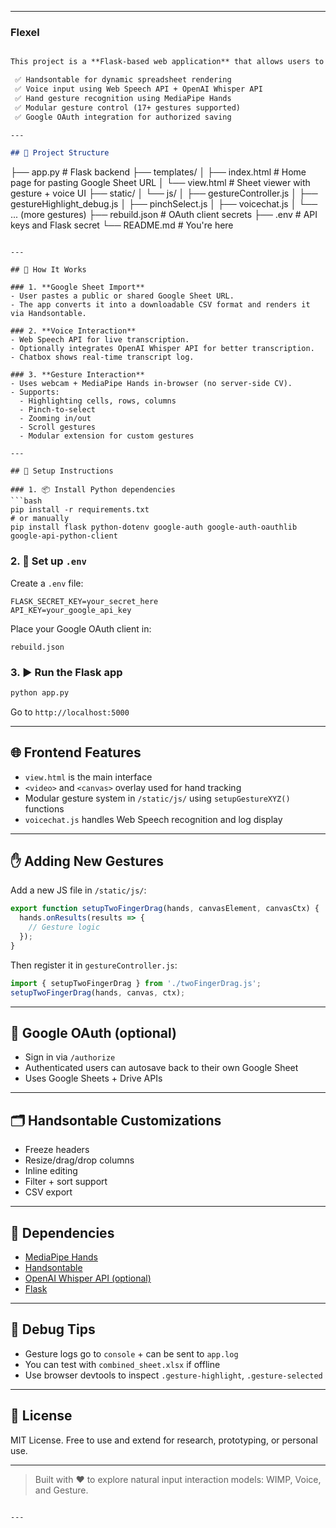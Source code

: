 

---

### Flexel

```markdown

This project is a **Flask-based web application** that allows users to view and interact with Google Sheets using traditional input, voice commands, and hand gestures (via webcam). It combines:

 ✅ Handsontable for dynamic spreadsheet rendering
 ✅ Voice input using Web Speech API + OpenAI Whisper API
 ✅ Hand gesture recognition using MediaPipe Hands
 ✅ Modular gesture control (17+ gestures supported)
 ✅ Google OAuth integration for authorized saving

---

## 📁 Project Structure

```


├── app.py                     # Flask backend
├── templates/
│   ├── index.html             # Home page for pasting Google Sheet URL
│   └── view\.html              # Sheet viewer with gesture + voice UI
├── static/
│   └── js/
│       ├── gestureController.js
│       ├── gestureHighlight\_debug.js
│       ├── pinchSelect.js
│       ├── voicechat.js
│       └── ... (more gestures)
├── rebuild.json               # OAuth client secrets
├── .env                       # API keys and Flask secret
└── README.md                  # You're here


````

---

## 🚀 How It Works

### 1. **Google Sheet Import**
- User pastes a public or shared Google Sheet URL.
- The app converts it into a downloadable CSV format and renders it via Handsontable.

### 2. **Voice Interaction**
- Web Speech API for live transcription.
- Optionally integrates OpenAI Whisper API for better transcription.
- Chatbox shows real-time transcript log.

### 3. **Gesture Interaction**
- Uses webcam + MediaPipe Hands in-browser (no server-side CV).
- Supports:
  - Highlighting cells, rows, columns
  - Pinch-to-select
  - Zooming in/out
  - Scroll gestures
  - Modular extension for custom gestures

---

## 🧠 Setup Instructions

### 1. 📦 Install Python dependencies
```bash
pip install -r requirements.txt
# or manually
pip install flask python-dotenv google-auth google-auth-oauthlib google-api-python-client
````

### 2. 🔐 Set up `.env`

Create a `.env` file:

```
FLASK_SECRET_KEY=your_secret_here
API_KEY=your_google_api_key
```

Place your Google OAuth client in:

```
rebuild.json
```

### 3. ▶️ Run the Flask app

```bash
python app.py
```

Go to `http://localhost:5000`

---

## 🌐 Frontend Features

* `view.html` is the main interface
* `<video>` and `<canvas>` overlay used for hand tracking
* Modular gesture system in `/static/js/` using `setupGestureXYZ()` functions
* `voicechat.js` handles Web Speech recognition and log display

---

## ✋ Adding New Gestures

Add a new JS file in `/static/js/`:

```js
export function setupTwoFingerDrag(hands, canvasElement, canvasCtx) {
  hands.onResults(results => {
    // Gesture logic
  });
}
```

Then register it in `gestureController.js`:

```js
import { setupTwoFingerDrag } from './twoFingerDrag.js';
setupTwoFingerDrag(hands, canvas, ctx);
```

---

## 🔐 Google OAuth (optional)

* Sign in via `/authorize`
* Authenticated users can autosave back to their own Google Sheet
* Uses Google Sheets + Drive APIs

---

## 🗂 Handsontable Customizations

* Freeze headers
* Resize/drag/drop columns
* Inline editing
* Filter + sort support
* CSV export

---

## 📸 Dependencies

* [MediaPipe Hands](https://google.github.io/mediapipe/)
* [Handsontable](https://handsontable.com/)
* [OpenAI Whisper API (optional)](https://platform.openai.com/docs/guides/speech-to-text)
* [Flask](https://flask.palletsprojects.com/)

---

## 🧪 Debug Tips

* Gesture logs go to `console` + can be sent to `app.log`
* You can test with `combined_sheet.xlsx` if offline
* Use browser devtools to inspect `.gesture-highlight`, `.gesture-selected`

---

## 📄 License

MIT License. Free to use and extend for research, prototyping, or personal use.

---

> Built with ❤️ to explore natural input interaction models: WIMP, Voice, and Gesture.

```

---

```
